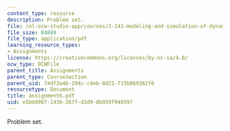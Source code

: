 ```yaml
---
content_type: resource
description: Problem set.
file: /ol-ocw-studio-app/courses/2-141-modeling-and-simulation-of-dynamic-systems-fall-2006/e5bd49071436267fd1d98b939f94839f_assignment6.pdf
file_size: 84889
file_type: application/pdf
learning_resource_types:
- Assignments
license: https://creativecommons.org/licenses/by-nc-sa/4.0/
ocw_type: OCWFile
parent_title: Assignments
parent_type: CourseSection
parent_uid: 74df3a4b-294c-c4eb-8d21-715b869362f6
resourcetype: Document
title: assignment6.pdf
uid: e5bd4907-1436-267f-d1d9-8b939f94839f
---
```

Problem set.